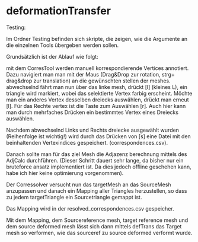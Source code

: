 # deformationTransfer

Testing:

Im Ordner Testing befinden sich skripte, die zeigen, wie die Argumente an die einzelnen Tools übergeben werden sollen. 


Grundsätzlich ist der Ablauf wie folgt:

mit dem CorresTool werden manuell korrespondierende Vertices annotiert. 
Dazu navigiert man man mit der Maus (Drag&Drop zur rotation, strg+ drag&drop zur translation) an die gewünschten stellen der meshes. 
abwechselnd fährt man nun über das linke mesh, drückt [l]  (kleines L), ein triangle wird markiert, wobei das selektierte Vertex farbig erscheint. 
Möchte man ein anderes Vertex desselben dreiecks auswählen, drückt man erneut [l]. Für das Rechte vertex ist die Taste zum Auswählen [r]. 
Auch hier kann man durch mehrfaches Drücken ein bestimmtes Vertex eines Dreiecks auswählen. 

Nachdem abwechselnd Links und Rechts dreiecke ausgewählt wurden (Reihenfolge ist wichtig!) wird durch das Drücken von [s] eine Datei mit den beinhaltenden Vertexindices gespeichert.
(correspondences.csv).


Danach sollte man für das ziel Mesh die Adjazenz berechnung mittels des AdjCalc durchführen. 
(Dieser Schritt dauert sehr lange, da bisher nur ein bruteforce ansatz implementiert ist. Da dies jedoch offline geschehen kann, habe ich hier keine optimierung vorgenommen).


Der Corressolver versucht nun das targetMesh an das SourceMesh anzupassen und danach ein Mapping aller Triangles herzustellen, 
so dass zu jedem targetTriangle ein Sourcetriangle gemappt ist.

Das Mapping wird in der resolved_correspondences.csv gespeicher. 

Mit dem Mapping, dem Sourcereference mesh, target reference mesh und dem source deformed mesh lässt sich dann mittels defTrans das Target mesh so verformen, wie das sourceref zu source deformed verformt wurde.
